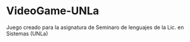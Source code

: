 # VideoGame-UNLa
Juego creado para la asignatura de Seminaro de lenguajes de la Lic. en Sistemas (UNLa)
